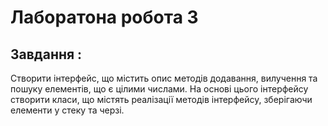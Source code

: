 # Лаборатона робота 3
## Завдання :
Створити інтерфейс, що містить опис методів додавання, вилучення та пошуку елементів, 
що є цілими числами. На основі цього інтерфейсу створити класи, що містять реалізації 
методів інтерфейсу, зберігаючи елементи у стеку та черзі.
